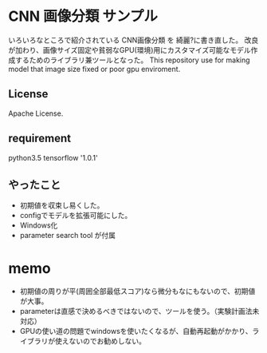 # CNN 画像分類 サンプル

いろいろなところで紹介されている CNN画像分類 を 綺麗?に書き直した。
改良が加わり、画像サイズ固定や貧弱なGPU(環境)用にカスタマイズ可能なモデル作成するためのライブラリ兼ツールとなった。
This repository use for making model that image size fixed or poor gpu enviroment.

## License
Apache License.

## requirement
python3.5
tensorflow '1.0.1'

## やったこと

* 初期値を収束し易くした。
* configでモデルを拡張可能にした。
* Windows化
* parameter search tool が付属

# memo

* 初期値の周りが平(周囲全部最低スコア)なら微分もなにもないので、初期値が大事。
* parameterは直感で決めるべきではないので、ツールを使う。（実験計画法未対応）
* GPUの使い道の問題でwindowsを使いたくなるが、自動再起動がかかり、ライブラリが使えないのでお勧めしない。
